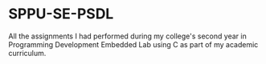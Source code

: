 # SPPU-SE-PSDL
All the assignments I had performed during my college's second year in Programming Development Embedded Lab using C as part of my academic curriculum.
